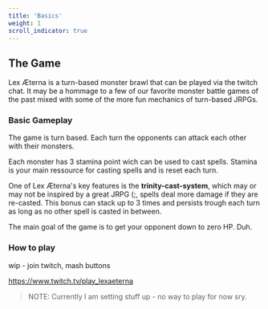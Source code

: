 ```yaml
---
title: 'Basics'
weight: 1
scroll_indicator: true
---
```



## The Game

Lex Æterna is a turn-based monster brawl that can be played 
via the twitch chat. It may be a hommage to a few of our favorite monster battle games of the past mixed with some of the more fun mechanics of turn-based JRPGs.

### Basic Gameplay

The game is turn based. Each turn the opponents can attack each other with their monsters. 

Each monster has 3 stamina point wich can be used to cast spells. Stamina is your main ressource for casting spells and is reset each turn. 

One of Lex Æterna's key features is the **trinity-cast-system**, which may or may not be inspired by a great JRPG (;, spells deal more damage if they are re-casted. This bonus can stack up to 3 times and persists trough each turn as long as no other spell is casted in between.

The main goal of the game is to get your opponent down to zero HP. Duh.


### How to play
wip - join twitch, mash buttons

https://www.twitch.tv/play_lexaeterna

> NOTE: Currently I am setting stuff up - no way to play for now sry.